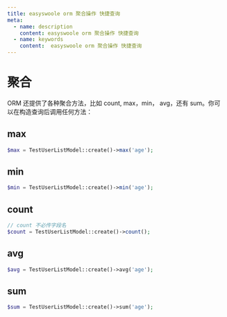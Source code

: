 ```yaml
---
title: easyswoole orm 聚合操作 快捷查询
meta:
  - name: description
    content: easyswoole orm 聚合操作 快捷查询
  - name: keywords
    content:  easyswoole orm 聚合操作 快捷查询
---
```


# 聚合

ORM 还提供了各种聚合方法，比如 count, max，min， avg，还有 sum。你可以在构造查询后调用任何方法：

## max

```php
$max = TestUserListModel::create()->max('age');
```

## min

```php
$min = TestUserListModel::create()->min('age');
```

## count

```php
// count 不必传字段名
$count = TestUserListModel::create()->count();
```

## avg

```php
$avg = TestUserListModel::create()->avg('age');
```

## sum

```php
$sum = TestUserListModel::create()->sum('age');
```

